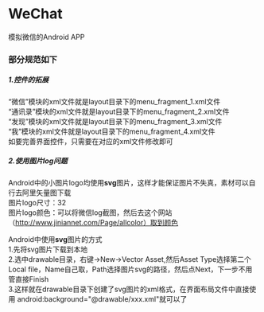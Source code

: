 # WeChat
模拟微信的Android APP  

### 部分规范如下  
##### 1.控件的拓展  
“微信”模块的xml文件就是layout目录下的menu_fragment_1.xml文件  
“通讯录”模块的xml文件就是layout目录下的menu_fragment_2.xml文件  
“发现”模块的xml文件就是layout目录下的menu_fragment_3.xml文件  
“我”模块的xml文件就是layout目录下的menu_fragment_4.xml文件  
如要完善界面控件，只需要在对应的xml文件修改即可  
  

##### 2.使用图片log问题  
Android中的小图片logo均使用**svg**图片，这样才能保证图片不失真，素材可以自行去阿里矢量图下载  
图片logo尺寸：32  
图片logo颜色：可以将微信log截图，然后去这个网站（http://www.jiniannet.com/Page/allcolor）取到颜色  

Android中使用**svg**图片的方式  
1.先将svg图片下载到本地  
2.选中drawable目录，右键->New->Vector Asset,然后Asset Type选择第二个Local file，Name自己取，Path选择图片svg的路径，然后点Next，下一步不用管直接Finish  
3.这样就在drawable目录下创建了svg图片的xml格式，在界面布局文件中直接使用 android:background="@drawable/xxx.xml"就可以了  

